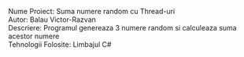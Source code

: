 Nume Proiect: Suma numere random cu Thread-uri  
Autor: Balau Victor-Razvan  
Descriere: Programul genereaza 3 numere random si calculeaza suma acestor numere  
Tehnologii Folosite: Limbajul C#  
